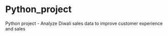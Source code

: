 # Python_project
Python project - Analyze Diwali sales data to improve customer experience and sales
